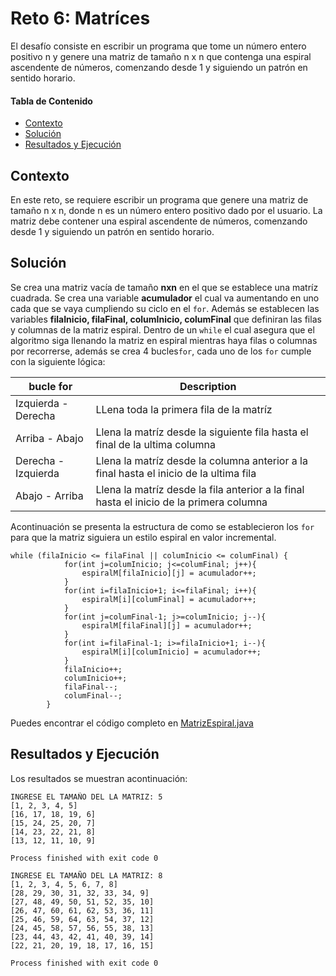 # Reto 6: Matríces
El desafío consiste en escribir un programa que tome un 
número entero positivo n y genere una matriz de tamaño n x n 
que contenga una espiral ascendente de números, comenzando 
desde 1 y siguiendo un patrón en sentido horario.

#### Tabla de Contenido

- [Contexto](#contexto)
- [Solución](#solución)
- [Resultados y Ejecución](#resultados-y-ejecución)

## Contexto
En este reto, se requiere escribir un programa que genere una matriz de tamaño n x n, donde n es un número entero positivo dado por el usuario. La matriz debe contener una espiral ascendente de números, comenzando desde 1 y siguiendo un patrón en sentido horario.

## Solución
Se crea una matriz vacía de tamaño **nxn** en el que se establece una matríz cuadrada. Se crea una variable **acumulador** el cual va aumentando en uno cada que se vaya cumpliendo su ciclo en el ```for```.  Además se establecen las variables **filaInicio, filaFinal, columInicio, columFinal** que definiran las filas y columnas de la matriz espiral.
Dentro de un ```while```  el cual asegura que el algoritmo siga llenando la matriz en espiral mientras haya filas o columnas por recorrerse, además se crea 4 bucles```for```, cada uno de los ```for``` cumple con la siguiente lógica:

| bucle for     | Description |
| ----------- | ----------- |
| Izquierda - Derecha    | LLena toda la primera fila de la matríz |
| Arriba - Abajo        | Llena la matríz desde la siguiente fila hasta el final de la ultima columna |
|Derecha - Izquierda| Llena la matríz desde la columna anterior a la final hasta el inicio de la ultima fila |
|Abajo - Arriba| Llena la matríz desde la fila anterior a la final hasta el inicio de la primera columna |

Acontinuación se presenta la estructura de como se establecieron los ```for``` para que la matriz siguiera un estilo espiral en valor incremental.
```
while (filaInicio <= filaFinal || columInicio <= columFinal) {
            for(int j=columInicio; j<=columFinal; j++){
                espiralM[filaInicio][j] = acumulador++;
            }
            for(int i=filaInicio+1; i<=filaFinal; i++){
                espiralM[i][columFinal] = acumulador++;
            }
            for(int j=columFinal-1; j>=columInicio; j--){
                espiralM[filaFinal][j] = acumulador++;
            }
            for(int i=filaFinal-1; i>=filaInicio+1; i--){
                espiralM[i][columInicio] = acumulador++;
            }
            filaInicio++;
            columInicio++;
            filaFinal--;
            columFinal--;
        }
```
Puedes encontrar el código completo en [MatrizEspiral.java](https://github.com/ShanderGonzalez/30DaysOfCode/blob/master/src/Desafio6/MatrizEspiral.java "MatrizEspiral.java")

## Resultados y Ejecución
Los resultados se muestran acontinuación:
```
INGRESE EL TAMAÑO DEL LA MATRIZ: 5
[1, 2, 3, 4, 5]
[16, 17, 18, 19, 6]
[15, 24, 25, 20, 7]
[14, 23, 22, 21, 8]
[13, 12, 11, 10, 9]

Process finished with exit code 0

INGRESE EL TAMAÑO DEL LA MATRIZ: 8
[1, 2, 3, 4, 5, 6, 7, 8]
[28, 29, 30, 31, 32, 33, 34, 9]
[27, 48, 49, 50, 51, 52, 35, 10]
[26, 47, 60, 61, 62, 53, 36, 11]
[25, 46, 59, 64, 63, 54, 37, 12]
[24, 45, 58, 57, 56, 55, 38, 13]
[23, 44, 43, 42, 41, 40, 39, 14]
[22, 21, 20, 19, 18, 17, 16, 15]

Process finished with exit code 0
```
